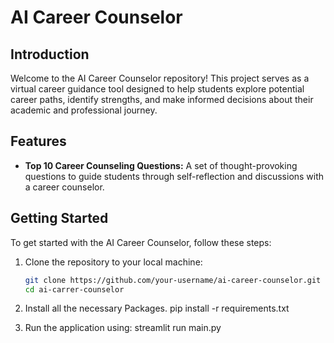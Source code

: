 # AI Career Counselor

## Introduction
Welcome to the AI Career Counselor repository! This project serves as a virtual career guidance tool designed to help students explore potential career paths, identify strengths, and make informed decisions about their academic and professional journey.

## Features
- **Top 10 Career Counseling Questions:** A set of thought-provoking questions to guide students through self-reflection and discussions with a career counselor.

## Getting Started
To get started with the AI Career Counselor, follow these steps:

1. Clone the repository to your local machine:
   ```bash
   git clone https://github.com/your-username/ai-career-counselor.git
   cd ai-carrer-counselor
   ```

2. Install all the necessary Packages.
    pip install -r requirements.txt

3. Run the application using:
    streamlit run main.py
